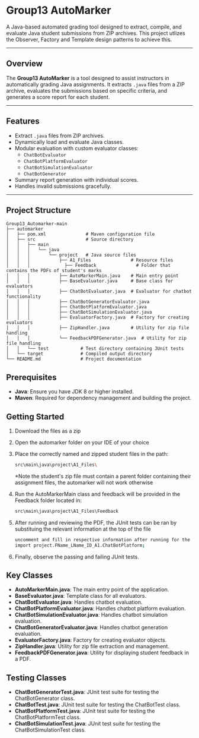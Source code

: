 # **Group13 AutoMarker**

A Java-based automated grading tool designed to extract, compile, and evaluate Java student submissions from ZIP archives. This project utlizes the Observer, Factory and Template design patterns to achieve this.

---

## **Overview**

The **Group13 AutoMarker** is a tool designed to assist instructors in automatically grading Java assignments. It extracts `.java` files from a ZIP archive, evaluates the submissions based on specific criteria, and generates a score report for each student.

---

## **Features**

- Extract `.java` files from ZIP archives.
- Dynamically load and evaluate Java classes.
- Modular evaluation with custom evaluator classes:
  - `ChatBotEvaluator`
  - `ChatBotPlatformEvaluator`
  - `ChatBotSimulationEvaluator`
  - `ChatBotGenerator`
- Summary report generation with individual scores.
- Handles invalid submissions gracefully.

---

## Project Structure

```
Group13_Automarker-main
├── automarker
│   ├── pom.xml               # Maven configuration file
│   ├── src                   # Source directory
│   │   ├── main
│   │   │   └── java
│   │   │       └── project   # Java source files
│   │   │           ├── A1_Files               # Resource files
│   │   │             ├── Feedback               # Folder that contains the PDFs of student's marks
│   │   │           ├── AutoMarkerMain.java    # Main entry point
│   │   │           ├── BaseEvaluator.java     # Base class for evaluators
│   │   │           ├── ChatBotEvaluator.java  # Evaluator for chatbot functionality
│   │   │           ├── ChatBotGeneratorEvaluator.java
│   │   │           ├── ChatBotPlatformEvaluator.java
│   │   │           ├── ChatBotSimulationEvaluator.java
│   │   │           ├── EvaluatorFactory.java  # Factory for creating evaluators
│   │   │           ├── ZipHandler.java        # Utility for zip file handling
│   │   │           └── FeedbackPDFGenerator.java  # Utility for zip file handling
│   │   └── test            # Test directory containing JUnit tests
│   └── target              # Compiled output directory
└── README.md               # Project documentation
```

## Prerequisites

- **Java**: Ensure you have JDK 8 or higher installed.
- **Maven**: Required for dependency management and building the project.

## Getting Started

1. Download the files as a zip


2. Open the automarker folder on your IDE of your choice


3. Place the correctly named and zipped student files in the path:

   ```bash
   src\main\java\project\A1_Files\
   ```
   *Note the student's zip file must contain a parent folder containing their assignment files, the automarker will not work otherwise

   
5. Run the AutoMarkerMain class and feedback will be provided in the Feedback folder located in:

   ```bash
   src\main\java\project\A1_Files\Feedback
   ```
6. After running and reviewing the PDF, the JUnit tests can be ran by substituing the relevant information at the top of the file

   ```bash
   uncomment and fill in respective information after running for the first time for the extraction and evaluation
   import project.FName_LName_ID_A1.ChatBotPlatform;
   ```
7. Finally, observe the passing and failing JUnit tests.
## Key Classes

- **AutoMarkerMain.java**: The main entry point of the application.
- **BaseEvaluator.java**: Template class for all evaluators.
- **ChatBotEvaluator.java**: Handles chatbot evaluation.
- **ChatBotPlatformEvaluator.java**: Handles chatbot platform evaluation.
- **ChatBotSimulationEvaluator.java**: Handles chatbot simulation evaluation.
- **ChatBotGeneratorEvaluator.java**: Handles chatbot generation evaluation.
- **EvaluatorFactory.java**: Factory for creating evaluator objects.
- **ZipHandler.java**: Utility for zip file extraction and management.
- **FeedbackPDFGenerator.java**: Utility for displaying student feedback in a PDF.

## Testing Classes
- **ChatBotGeneratorTest.java**: JUnit test suite for testing the ChatBotGenerator class.
- **ChatBotTest.java**: JUnit test suite for testing the ChatBotTest class.
- **ChatBotPlatformTest.java**: JUnit test suite for testing the ChatBotPlatformTest class.
- **ChatBotSimulationTest.java**: JUnit test suite for testing the ChatBotSimulationTest class.


